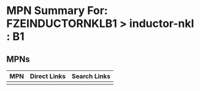 



# MPN Summary For: FZEINDUCTORNKLB1 > inductor-nkl : B1

## MPNs
  

|MPN|Direct Links|Search Links|
| :--- | :--- | :--- |
||||
